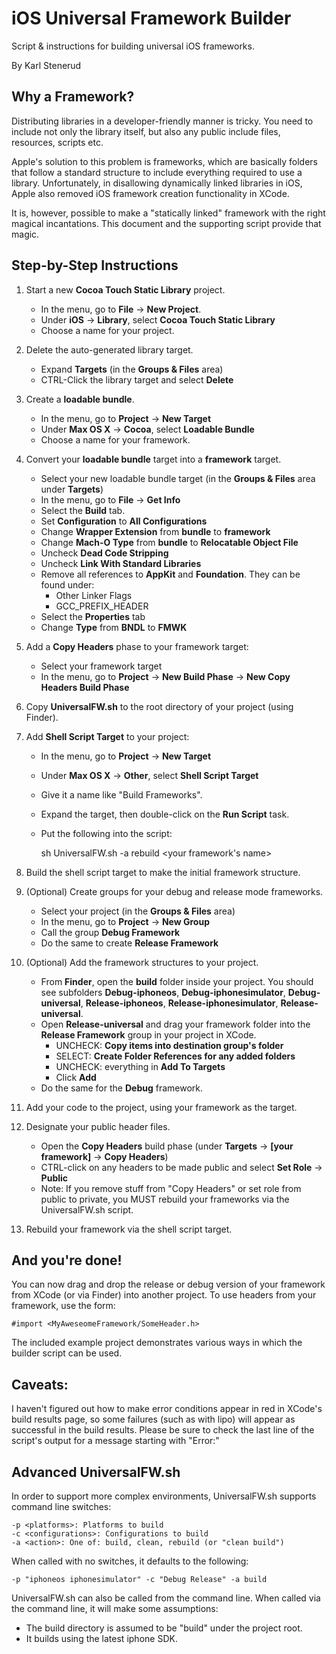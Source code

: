 iOS Universal Framework Builder
===============================

Script & instructions for building universal iOS frameworks.

By Karl Stenerud


Why a Framework?
----------------

Distributing libraries in a developer-friendly manner is tricky. You need to
include not only the library itself, but also any public include files,
resources, scripts etc.

Apple's solution to this problem is frameworks, which are basically folders
that follow a standard structure to include everything required to use a
library. Unfortunately, in disallowing dynamically linked libraries in iOS,
Apple also removed iOS framework creation functionality in XCode.

It is, however, possible to make a "statically linked" framework with the right
magical incantations. This document and the supporting script provide that
magic.


Step-by-Step Instructions
-------------------------

1. Start a new **Cocoa Touch Static Library** project.
    - In the menu, go to **File** -> **New Project**.
    - Under **iOS** -> **Library**, select **Cocoa Touch Static Library**
    - Choose a name for your project.

2. Delete the auto-generated library target.
    - Expand **Targets** (in the **Groups & Files** area)
    - CTRL-Click the library target and select **Delete**

3. Create a **loadable bundle**.
    - In the menu, go to **Project** -> **New Target**
    - Under **Max OS X** -> **Cocoa**, select **Loadable Bundle**
    - Choose a name for your framework.

4. Convert your **loadable bundle** target into a **framework** target.
    - Select your new loadable bundle target (in the **Groups & Files** area
      under **Targets**)
    - In the menu, go to **File** -> **Get Info**
    - Select the **Build** tab.
    - Set **Configuration** to **All Configurations**
    - Change **Wrapper Extension** from **bundle** to **framework**
    - Change **Mach-O Type** from **bundle** to **Relocatable Object File**
    - Uncheck **Dead Code Stripping**
    - Uncheck **Link With Standard Libraries**
    - Remove all references to **AppKit** and **Foundation**. They can be found
      under:
        - Other Linker Flags
        - GCC_PREFIX_HEADER
    - Select the **Properties** tab
    - Change **Type** from **BNDL** to **FMWK**

5. Add a **Copy Headers** phase to your framework target:
    - Select your framework target
    - In the menu, go to **Project** -> **New Build Phase** ->
      **New Copy Headers Build Phase**

6. Copy **UniversalFW.sh** to the root directory of your project (using Finder).

7. Add **Shell Script Target** to your project:
    - In the menu, go to **Project** -> **New Target**
    - Under **Max OS X** -> **Other**, select **Shell Script Target**
    - Give it a name like "Build Frameworks".
    - Expand the target, then double-click on the **Run Script** task.
	- Put the following into the script:

        sh UniversalFW.sh -a rebuild <your framework's name>

8. Build the shell script target to make the initial framework structure.

9. (Optional) Create groups for your debug and release mode frameworks.
    - Select your project (in the **Groups & Files** area)
    - In the menu, go to **Project** -> **New Group**
    - Call the group **Debug Framework**
    - Do the same to create **Release Framework**

10. (Optional) Add the framework structures to your project.
    - From **Finder**, open the **build** folder inside your project.
      You should see subfolders **Debug-iphoneos**, **Debug-iphonesimulator**,
      **Debug-universal**, **Release-iphoneos**, **Release-iphonesimulator**,
      **Release-universal**.
    - Open **Release-universal** and drag your framework folder into the
      **Release Framework** group
      in your project in XCode.
        - UNCHECK: **Copy items into destination group's folder**
        - SELECT: **Create Folder References for any added folders**
        - UNCHECK: everything in **Add To Targets**
        - Click **Add**
    - Do the same for the **Debug** framework.

11. Add your code to the project, using your framework as the target.

12. Designate your public header files.
    - Open the **Copy Headers** build phase (under **Targets** ->
      **[your framework]** -> **Copy Headers**)
    - CTRL-click on any headers to be made public and select **Set Role** ->
      **Public**
    - Note: If you remove stuff from "Copy Headers" or set role from public to
      private, you MUST rebuild your frameworks via the UniversalFW.sh script.
      
13. Rebuild your framework via the shell script target.


And you're done!
----------------

You can now drag and drop the release or debug version of your framework from
XCode (or via Finder) into another project. To use headers from your
framework, use the form:

    #import <MyAweseomeFramework/SomeHeader.h>

The included example project demonstrates various ways in which the
builder script can be used.


Caveats:
--------

I haven't figured out how to make error conditions appear in red in XCode's
build results page, so some failures (such as with lipo) will appear as
successful in the build results. Please be sure to check the last line of
the script's output for a message starting with "Error:"


Advanced UniversalFW.sh
-----------------------

In order to support more complex environments, UniversalFW.sh supports command
line switches:

    -p <platforms>: Platforms to build
    -c <configurations>: Configurations to build
    -a <action>: One of: build, clean, rebuild (or "clean build")

When called with no switches, it defaults to the following:

    -p "iphoneos iphonesimulator" -c "Debug Release" -a build

UniversalFW.sh can also be called from the command line. When called via the
command line, it will make some assumptions:

* The build directory is assumed to be "build" under the project root.
* It builds using the latest iphone SDK.
